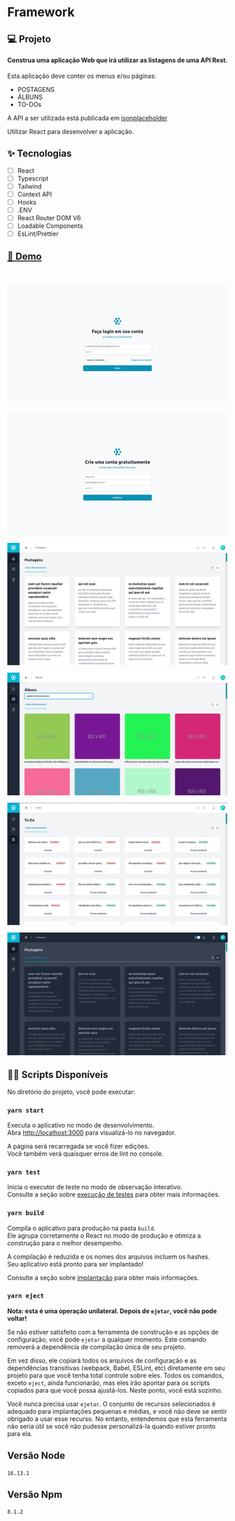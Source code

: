 # Framework

## 💻 Projeto
#### Construa uma aplicação Web que irá utilizar as listagens de uma  API Rest.
Esta aplicação deve conter os menus e/ou páginas:
- POSTAGENS
- ÁLBUNS
- TO-DOs

A API a ser utilizada está publicada em [jsonplaceholder](https://jsonplaceholder.typicode.com/)

Utilizar React para desenvolver a aplicação.
## ✨ Tecnologias

-   [ ] React
-   [ ] Typescript
-   [ ] Tailwind
-   [ ] Context API
-   [ ] Hooks
-   [ ] .ENV
-   [ ] React Router DOM V6
-   [ ] Loadable Components
-   [ ] EsLint/Prettier
## [🔗 Demo](https://framework-i3sex6yt1-lucasfilipess.vercel.app/)

<br/>
<p align="center">
  <img src="./screenshots/sign-in.png" alt="NLW 06" />
</p>
<p align="center">
  <img src="./screenshots/sign-up.png" alt="NLW 06" />
</p>
<p align="center">
  <img src="./screenshots/posts.png" alt="NLW 06" />
</p>
<p align="center">
  <img src="./screenshots/albums.png" alt="NLW 06" />
</p>
<p align="center">
  <img src="./screenshots/to-do.png" alt="NLW 06" />
</p>
<p align="center">
  <img src="./screenshots/dark-mode.png" alt="NLW 06" />
</p>

## 👨‍💻 Scripts Disponíveis

No diretório do projeto, você pode executar:

### `yarn start`

Executa o aplicativo no modo de desenvolvimento.\
Abra [http://localhost:3000](http://localhost:3000) para visualizá-lo no navegador.

A página será recarregada se você fizer edições.\
Você também verá quaisquer erros de lint no console.

### `yarn test`

Inicia o executor de teste no modo de observação interativo.\
Consulte a seção sobre [execução de testes](https://facebook.github.io/create-react-app/docs/running-tests) para obter mais informações.

### `yarn build`

Compila o aplicativo para produção na pasta `build`. \
Ele agrupa corretamente o React no modo de produção e otimiza a construção para o melhor desempenho.

A compilação é reduzida e os nomes dos arquivos incluem os hashes. \
Seu aplicativo está pronto para ser implantado!

Consulte a seção sobre [implantação](https://facebook.github.io/create-react-app/docs/deployment) para obter mais informações.

### `yarn eject`

**Nota: esta é uma operação unilateral. Depois de `ejetar`, você não pode voltar!**

Se não estiver satisfeito com a ferramenta de construção e as opções de configuração, você pode `ejetar` a qualquer momento. Este comando removerá a dependência de compilação única de seu projeto.

Em vez disso, ele copiará todos os arquivos de configuração e as dependências transitivas (webpack, Babel, ESLint, etc) diretamente em seu projeto para que você tenha total controle sobre eles. Todos os comandos, exceto `eject`, ainda funcionarão, mas eles irão apontar para os scripts copiados para que você possa ajustá-los. Neste ponto, você está sozinho.

Você nunca precisa usar `ejetar`. O conjunto de recursos selecionados é adequado para implantações pequenas e médias, e você não deve se sentir obrigado a usar esse recurso. No entanto, entendemos que esta ferramenta não seria útil se você não pudesse personalizá-la quando estiver pronto para ela.

## Versão Node
`16.13.1`

## Versão Npm
`8.1.2`